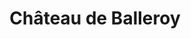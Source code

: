 ---
guid: "1d28040e3855"
title: "Château de Balleroy"
latlng: "49.179980, -0.840584"
videoId: "XQIaseRcbp8" 
---